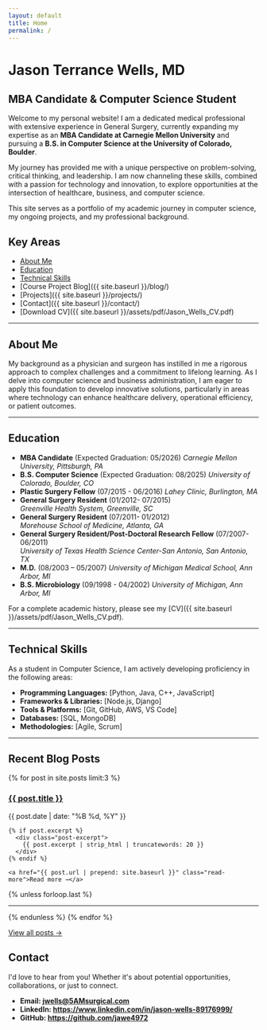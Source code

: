 ```yaml
---
layout: default
title: Home
permalink: /
---
```


# Jason Terrance Wells, MD
## MBA Candidate & Computer Science Student

Welcome to my personal website! I am a dedicated medical professional with extensive experience in General Surgery, currently expanding my expertise as an **MBA Candidate at Carnegie Mellon University** and pursuing a **B.S. in Computer Science at the University of Colorado, Boulder**.

My journey has provided me with a unique perspective on problem-solving, critical thinking, and leadership. I am now channeling these skills, combined with a passion for technology and innovation, to explore opportunities at the intersection of healthcare, business, and computer science.

This site serves as a portfolio of my academic journey in computer science, my ongoing projects, and my professional background.

## Key Areas
*   [About Me](#about-me-detailed) 
*   [Education](#education)
*   [Technical Skills](#technical-skills)
*   [Course Project Blog]({{ site.baseurl }}/blog/)
*   [Projects]({{ site.baseurl }}/projects/)
*   [Contact]({{ site.baseurl }}/contact/)
*   [Download CV]({{ site.baseurl }}/assets/pdf/Jason_Wells_CV.pdf)

---
<a id="about-me-detailed"></a>
## About Me

My background as a physician and surgeon has instilled in me a rigorous approach to complex challenges and a commitment to lifelong learning. As I delve into computer science and business administration, I am eager to apply this foundation to develop innovative solutions, particularly in areas where technology can enhance healthcare delivery, operational efficiency, or patient outcomes.

---
<a id="education"></a>
## Education

*   **MBA Candidate** (Expected Graduation: 05/2026)
    *Carnegie Mellon University, Pittsburgh, PA*
*   **B.S. Computer Science** (Expected Graduation: 08/2025)
    *University of Colorado, Boulder, CO*
*   **Plastic Surgery Fellow** (07/2015 - 06/2016)
    *Lahey Clinic, Burlington, MA*
*   **General Surgery Resident**  (01/2012- 07/2015) 	 
    *Greenville Health System, Greenville, SC* 
*   **General Surgery Resident** (07/2011- 01/2012)	 
 	  *Morehouse School of Medicine, Atlanta, GA* 
*   **General Surgery Resident/Post-Doctoral Research Fellow** (07/2007- 06/2011) 	 
    *University of Texas Health Science Center-San Antonio, San Antonio, TX* 
*   **M.D.** (08/2003 – 05/2007)
    *University of Michigan Medical School, Ann Arbor, MI*
*   **B.S. Microbiology** (09/1998 - 04/2002)
    *University of Michigan, Ann Arbor, MI*

For a complete academic history, please see my [CV]({{ site.baseurl }}/assets/pdf/Jason_Wells_CV.pdf).

---
<a id="technical-skills"></a>
## Technical Skills

As a student in Computer Science, I am actively developing proficiency in the following areas:
*   **Programming Languages:** [Python, Java, C++, JavaScript]
*   **Frameworks & Libraries:** [Node.js, Django]
*   **Tools & Platforms:** [Git, GitHub, AWS, VS Code]
*   **Databases:** [SQL, MongoDB]
*   **Methodologies:** [Agile, Scrum]

---
## Recent Blog Posts

{% for post in site.posts limit:3 %}
  <article class="post-preview">
    <h3><a href="{{ post.url | prepend: site.baseurl }}">{{ post.title }}</a></h3>
    <p class="post-date">{{ post.date | date: "%B %d, %Y" }}</p>
    
    {% if post.excerpt %}
      <div class="post-excerpt">
        {{ post.excerpt | strip_html | truncatewords: 20 }}
      </div>
    {% endif %}
    
    <a href="{{ post.url | prepend: site.baseurl }}" class="read-more">Read more →</a>
  </article>
  {% unless forloop.last %}<hr>{% endunless %}
{% endfor %}

<p><a href="{{ site.baseurl }}/blog/">View all posts →</a></p>

## Contact

I'd love to hear from you! Whether it's about potential opportunities, collaborations, or just to connect.

*   **Email: jwells@5AMsurgical.com**
*   **LinkedIn: https://www.linkedin.com/in/jason-wells-89176999/**
*   **GitHub: https://github.com/jawe4972**

